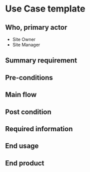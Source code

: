 # Use Case template

## Who, primary actor
- Site Owner
- Site Manager

## Summary requirement

## Pre-conditions

## Main flow

## Post condition

## Required information

## End usage

## End product
